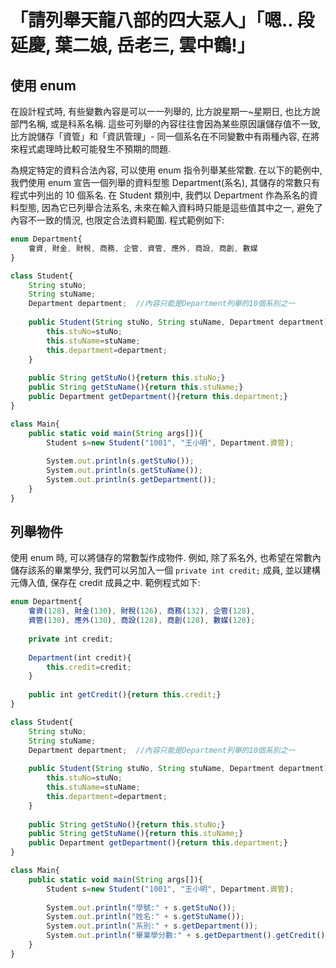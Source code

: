 # 「請列舉天龍八部的四大惡人」「嗯.. 段延慶, 葉二娘, 岳老三, 雲中鶴!」


## 使用 enum
在設計程式時, 有些變數內容是可以一一列舉的, 比方說星期一~星期日, 也比方說部門名稱, 或是科系名稱.
這些可列舉的內容往往會因為某些原因讓儲存值不一致, 比方說儲存「資管」和「資訊管理」- 同一個系名在不同變數中有兩種內容,
在將來程式處理時比較可能發生不預期的問題. <p>
為規定特定的資料合法內容, 可以使用 enum 指令列舉某些常數. 在以下的範例中, 我們使用 enum 宣告一個列舉的資料型態
Department(系名), 其儲存的常數只有程式中列出的 10 個系名. 在 Student 類別中, 我們以 Department 作為系名的資料型態,
因為它已列舉合法系名, 未來在輸入資料時只能是這些值其中之一, 避免了內容不一致的情況, 也限定合法資料範圍. 
程式範例如下:

```javascript
enum Department{
    會資, 財金, 財稅, 商務, 企管, 資管, 應外, 商設, 商創, 數媒 
}

class Student{
    String stuNo;
    String stuName;
    Department department;  //內容只能是Department列舉的10個系別之一
	
    public Student(String stuNo, String stuName, Department department){
        this.stuNo=stuNo;
        this.stuName=stuName;
        this.department=department;
    }
	
    public String getStuNo(){return this.stuNo;}
    public String getStuName(){return this.stuName;}
    public Department getDepartment(){return this.department;}
}

class Main{
    public static void main(String args[]){
        Student s=new Student("1001", "王小明", Department.資管);
		
        System.out.println(s.getStuNo());
        System.out.println(s.getStuName());
        System.out.println(s.getDepartment());
    }
}
```

## 列舉物件
使用 enum 時, 可以將儲存的常數製作成物件. 例如, 除了系名外, 也希望在常數內儲存該系的畢業學分, 
我們可以另加入一個 `private int credit;` 成員, 並以建構元傳入值, 保存在 credit 成員之中.
範例程式如下:

```javascript
enum Department{
    會資(128), 財金(130), 財稅(126), 商務(132), 企管(128), 
    資管(130), 應外(130), 商設(128), 商創(128), 數媒(128); 
    
    private int credit;
    
    Department(int credit){
        this.credit=credit;
    }
    
    public int getCredit(){return this.credit;}
}

class Student{
    String stuNo;
    String stuName;
    Department department;  //內容只能是Department列舉的10個系別之一
	
    public Student(String stuNo, String stuName, Department department){
        this.stuNo=stuNo;
        this.stuName=stuName;
        this.department=department;
    }
	
    public String getStuNo(){return this.stuNo;}
    public String getStuName(){return this.stuName;}
    public Department getDepartment(){return this.department;}
}

class Main{
    public static void main(String args[]){
        Student s=new Student("1001", "王小明", Department.資管);
		
        System.out.println("學號:" + s.getStuNo());
        System.out.println("姓名:" + s.getStuName());
        System.out.println("系別:" + s.getDepartment());
        System.out.println("畢業學分數:" + s.getDepartment().getCredit());
    }
}
```
